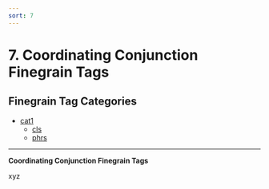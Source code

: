 ```yaml
---
sort: 7
---
```


# 7. Coordinating Conjunction Finegrain Tags

## Finegrain Tag Categories

- [cat1](7_cat1)
	- [cls](7_cat1.md#7-1-1-cls-(xyz))
	- [phrs](7_cat1.md#7-1-2-phrs-(xyz))

---

**Coordinating Conjunction Finegrain Tags**

xyz